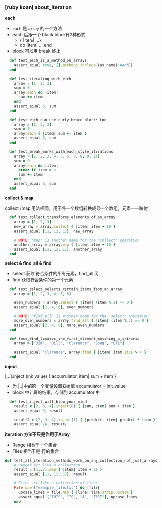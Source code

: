 ### [ruby koan] about_iteration

**each**

- `each`  是  `array` 的一个方法
- each 后跟一个 block,block有2种形式
  - { |item| ...}
  - do |item| ...  end
- block 可以用  break 终止

```ruby
  def test_each_is_a_method_on_arrays
    assert_equal true, [].methods.include?(as_name(:each))
  end

  def test_iterating_with_each
    array = [1, 2, 3]
    sum = 0
    array.each do |item|
      sum += item
    end
    assert_equal 6, sum
  end

  def test_each_can_use_curly_brace_blocks_too
    array = [1, 2, 3]
    sum = 0
    array.each { |item| sum += item }
    assert_equal 6, sum
  end

  def test_break_works_with_each_style_iterations
    array = [1, 2, 3, 4, 5, 6, 7, 8, 9, 10]
    sum = 0
    array.each do |item|
      break if item > 3
      sum += item
    end
    assert_equal 6, sum
  end
```

**collect & map**

collect /map  用法相同，用于将一个数组转换成另一个数组，元素一一映射

```ruby
  def test_collect_transforms_elements_of_an_array
    array = [1, 2, 3]
    new_array = array.collect { |item| item + 10 }
    assert_equal [11, 12, 13], new_array

    # NOTE: 'map' is another name for the 'collect' operation
    another_array = array.map { |item| item + 10 }
    assert_equal [11, 12, 13], another_array
  end
```

**select & find_all & find**

- select 获取 符合条件的所有元素，find_all 同
- find  获取符合条件的第一个元素

```ruby
  def test_select_selects_certain_items_from_an_array
    array = [1, 2, 3, 4, 5, 6]

    even_numbers = array.select { |item| (item % 2) == 0 }
    assert_equal [2, 4, 6], even_numbers

    # NOTE: 'find_all' is another name for the 'select' operation
    more_even_numbers = array.find_all { |item| (item % 2) == 0 }
    assert_equal [2, 4, 6], more_even_numbers
  end

  def test_find_locates_the_first_element_matching_a_criteria
    array = ["Jim", "Bill", "Clarence", "Doug", "Eli"]

    assert_equal "Clarence", array.find { |item| item.size > 4 }
  end
```

**inject**

[...].inject (init_value)  {|accumulator, item|  sum + item  }

- 为 |..|中的第一个变量设置初始值 accumulator = init_value
- block 中计算的结果，存储到 accumulator 中

```ruby
  def test_inject_will_blow_your_mind
    result = [2, 3, 4].inject(0) { |sum, item| sum + item }
    assert_equal 9, result

    result2 = [2, 3, 4].inject(1) { |product, item| product * item }
    assert_equal 24, result2
```

**iteration 方法不只是作用于Array**

- Range 相当于一个集合
- Files 相当于是 行的集合

```ruby
def test_all_iteration_methods_work_on_any_collection_not_just_arrays
    # Ranges act like a collection
    result = (1..3).map { |item| item + 10 }
    assert_equal [11, 12, 13], result

    # Files act like a collection of lines
    File.open("example_file.txt") do |file|
      upcase_lines = file.map { |line| line.strip.upcase }
      assert_equal ["THIS", "IS", "A", "TEST"], upcase_lines
    end
```



